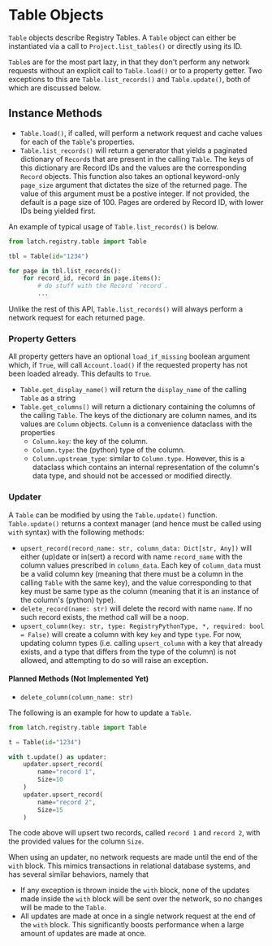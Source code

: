 # Table Objects

`Table` objects describe Registry Tables. A `Table` object can either be instantiated via a call to `Project.list_tables()` or directly using its ID.

`Table`s are for the most part lazy, in that they don't perform any network requests without an explicit call to `Table.load()` or to a property getter. Two exceptions to this are `Table.list_records()` and `Table.update()`, both of which are discussed below.

## Instance Methods

- `Table.load()`, if called, will perform a network request and cache values for each of the `Table`'s properties.
- `Table.list_records()` will return a generator that yields a paginated dictionary of `Record`s that are present in the calling `Table`. The keys of this dictionary are Record IDs and the values are the corresponding `Record` objects. This function also takes an optional keyword-only `page_size` argument that dictates the size of the returned page. The value of this argument must be a postive integer. If not provided, the default is a page size of 100. Pages are ordered by Record ID, with lower IDs being yielded first.

An example of typical usage of `Table.list_records()` is below.

```python
from latch.registry.table import Table

tbl = Table(id="1234")

for page in tbl.list_records():
    for record_id, record in page.items():
        # do stuff with the Record `record`.
        ...

```

Unlike the rest of this API, `Table.list_records()` will always perform a network request for each returned page.

### Property Getters

All property getters have an optional `load_if_missing` boolean argument which, if `True`, will call `Account.load()` if the requested property has not been loaded already. This defaults to `True`.

- `Table.get_display_name()` will return the `display_name` of the calling `Table` as a string
- `Table.get_columns()` will return a dictionary containing the columns of the calling `Table`. The keys of the dictionary are column names, and its values are `Column` objects. `Column` is a convenience dataclass with the properties
  - `Column.key`: the key of the column.
  - `Column.type`: the (python) type of the column.
  - `Column.upstream_type`: similar to `Column.type`. However, this is a dataclass which contains an internal representation of the column's data type, and should not be accessed or modified directly.

### Updater

A `Table` can be modified by using the `Table.update()` function. `Table.update()` returns a context manager (and hence must be called using `with` syntax) with the following methods:

- `upsert_record(record_name: str, column_data: Dict[str, Any])` will either (up)date or in(sert) a record with name `record_name` with the column values prescribed in `column_data`. Each key of `column_data` must be a valid column key (meaning that there must be a column in the calling `Table` with the same key), and the value corresponding to that key must be same type as the column (meaning that it is an instance of the column's (python) type).
- `delete_record(name: str)` will delete the record with name `name`. If no such record exists, the method call will be a noop.
- `upsert_column(key: str, type: RegistryPythonType, *, required: bool = False)` will create a column with key `key` and type `type`. For now, updating column types (i.e. calling `upsert_column` with a key that already exists, and a type that differs from the type of the column) is not allowed, and attempting to do so will raise an exception.

#### Planned Methods (Not Implemented Yet)

- `delete_column(column_name: str)`

The following is an example for how to update a `Table`.

```python
from latch.registry.table import Table

t = Table(id="1234")

with t.update() as updater:
    updater.upsert_record(
        name="record 1",
        Size=10
    )
    updater.upsert_record(
        name="record 2",
        Size=15
    )
```

The code above will upsert two records, called `record 1` and `record 2`, with the provided values for the column `Size`.

When using an updater, no network requests are made until the end of the `with` block. This mimics transactions in relational database systems, and has several similar behaviors, namely that

- If any exception is thrown inside the `with` block, none of the updates made inside the `with` block will be sent over the network, so no changes will be made to the `Table`.
- All updates are made at once in a single network request at the end of the `with` block. This significantly boosts performance when a large amount of updates are made at once.
